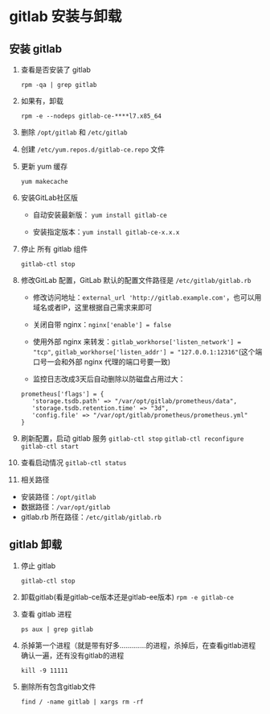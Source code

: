 # gitlab 安装与卸载

## 安装 gitlab

1. 查看是否安装了 gitlab

   `rpm -qa | grep gitlab`

2. 如果有，卸载

   `rpm -e --nodeps gitlab-ce-****l7.x85_64`

3. 删除 `/opt/gitlab` 和 `/etc/gitlab`

4. 创建 `/etc/yum.repos.d/gitlab-ce.repo` 文件

5. 更新 yum 缓存

   `yum makecache`

6. 安装GitLab社区版

   * 自动安装最新版： `yum install gitlab-ce`

   * 安装指定版本：`yum install gitlab-ce-x.x.x`

7. 停止 所有 gitlab 组件

   `gitlab-ctl stop`

8. 修改GitLab 配置，GitLab 默认的配置文件路径是 `/etc/gitlab/gitlab.rb`

   * 修改访问地址：`external_url 'http://gitlab.example.com'`，也可以用域名或者IP，这里根据自己需求来即可

   * 关闭自带 nginx：`nginx['enable'] = false`

   * 使用外部 nginx 来转发：`gitlab_workhorse['listen_network'] = "tcp"`, `gitlab_workhorse['listen_addr'] = "127.0.0.1:12316"`(这个端口号一会和外部 nginx 代理的端口号要一致)

   * 监控日志改成3天后自动删除以防磁盘占用过大：
   ``` 
   prometheus['flags'] = {
      'storage.tsdb.path' => "/var/opt/gitlab/prometheus/data",
      'storage.tsdb.retention.time' => "3d",
      'config.file' => "/var/opt/gitlab/prometheus/prometheus.yml"
   }

   ```

9. 刷新配置，启动 gitlab 服务
   `gitlab-ctl stop`
   `gitlab-ctl reconfigure`
   `gitlab-ctl start`


10. 查看启动情况
   `gitlab-ctl status`

11. 相关路径
   * 安装路径：`/opt/gitlab`
   * 数据路径：`/var/opt/gitlab`
   * gitlab.rb 所在路径：`/etc/gitlab/gitlab.rb`


## gitlab 卸载

1. 停止 gitlab

   `gitlab-ctl stop`

2. 卸载gitlab(看是gitlab-ce版本还是gitlab-ee版本)
   `rpm -e gitlab-ce`

3. 查看 gitlab 进程

   `ps aux | grep gitlab`

4. 杀掉第一个进程（就是带有好多.............的进程，杀掉后，在查看gitlab进程确认一遍，还有没有gitlab的进程

   `kill -9 11111`
 

5. 删除所有包含gitlab文件

   `find / -name gitlab | xargs rm -rf`